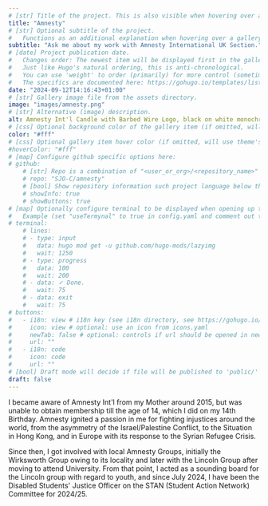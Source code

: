 ```yaml
---
# [str] Title of the project. This is also visible when hovering over a gallery item.
title: "Amnesty"
# [str] Optional subtitle of the project. 
#   Functions as an additional explanation when hovering over a gallery item (comment out the following line).
subtitle: "Ask me about my work with Amnesty International UK Section."
# [date] Project publication date.
#   Changes order: The newest item will be displayed first in the gallery. 
#   Just like Hugo's natural ordering, this is anti-chronological.
#   You can use 'weight' to order (primarily) for more control (sometimes it makes sense to put old items before new ones).
#   The specifics are documented here: https://gohugo.io/templates/lists/#order-content
date: "2024-09-12T14:16:43+01:00"
# [str] Gallery image file from the assets directory. 
image: "images/amnesty.png"
# [str] Alternative (image) description.
alt: Amnesty Int'l Candle with Barbed Wire Logo, black on white monochrome."
# [css] Optional background color of the gallery item (if omitted, will use theme's fallback).
color: "#fff"
# [css] Optional gallery item hover color (if omitted, will use theme's fallback).
#hoverColor: "#fff"
# [map] Configure github specific options here:
# github: 
    # [str] Repo is a combination of "<user_or_org>/<repository_name>"
    # repo: "SJO-C/amnesty"
    # [bool] Show repository information such project language below the buttons.
    # showInfo: true
    # showButtons: true
# [map] Optionally configure terminal to be displayed when opening up the gallery item:
#   Example (set "useTermynal" to true in config.yaml and comment out to test it):
# terminal:
    # lines:
    # - type: input
    #   data: hugo mod get -u github.com/hugo-mods/lazyimg 
    #   wait: 1250
    # - type: progress
    #   data: 100
    #   wait: 200
    # - data: ✓ Done.
    #   wait: 75
    # - data: exit
    #   wait: 75
# buttons:
#   - i18n: view # i18n key (see i18n directory, see https://gohugo.io/functions/i18n/)
#     icon: view # optional: use an icon from icons.yaml
#     newTab: false # optional: controls if url should be opened in new tab
#     url: ""
#   - i18n: code 
#     icon: code
#     url: ""
# [bool] Draft mode will decide if file will be published to 'public/' directory.
draft: false
---
```

I became aware of Amnesty Int'l from my Mother around 2015, but was unable to obtain membership till the age of 14, which I did on my 14th Birthday.  Amnesty ignited a passion in me for fighting injustices around the world, from the asymmetry of the Israel/Palestine Conflict, to the Situation in Hong Kong, and in Europe with its response to the Syrian Refugee Crisis.  

Since then, I got involved with local Amnesty Groups, initially the Wirksworth Group owing to its locality and later with the Lincoln Group after moving to attend University. From that point, I acted as a sounding board for the Lincoln group with regard to youth, and since July 2024, I have been the Disabled Students' Justice Officer on the STAN (Student Action Network) Committee for 2024/25.  